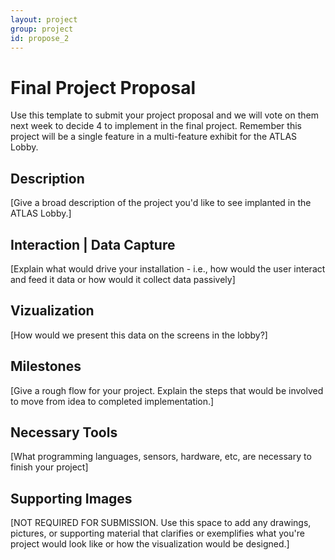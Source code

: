 ```yaml
---
layout: project
group: project
id: propose_2
---
```


# Final Project Proposal

Use this template to submit your project proposal and we will vote on them next week to decide 4 to implement in the final project.  Remember this project will be a single feature in a multi-feature exhibit for the ATLAS Lobby.

## Description
[Give a broad description of the project you'd like to see implanted in the ATLAS Lobby.]

## Interaction | Data Capture
[Explain what would drive your installation - i.e., how would the user interact and feed it data or how would it collect data passively]

## Vizualization
[How would we present this data on the screens in the lobby?]

## Milestones
[Give a rough flow for your project.  Explain the steps that would be involved to move from idea to completed implementation.]

## Necessary Tools
[What programming languages, sensors, hardware, etc, are necessary to finish your project]

## Supporting Images 
[NOT REQUIRED FOR SUBMISSION.  Use this space to add any drawings, pictures, or supporting material that clarifies or exemplifies what you're project would look like or how the visualization would be designed.]
